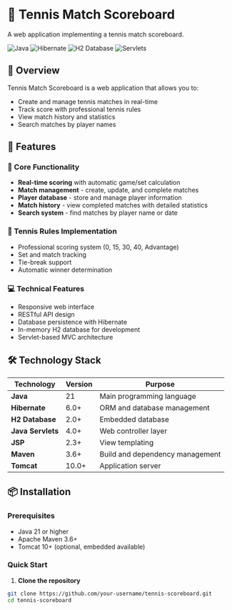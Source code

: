 # 🎾 Tennis Match Scoreboard

A web application implementing a tennis match scoreboard.

![Java](https://img.shields.io/badge/Java-21-orange?style=flat-square)
![Hibernate](https://img.shields.io/badge/Hibernate-6.0-blue?style=flat-square)
![H2 Database](https://img.shields.io/badge/H2-Database-green?style=flat-square)
![Servlets](https://img.shields.io/badge/Servlets-API-yellow?style=flat-square)

## 📖 Overview

Tennis Match Scoreboard is a web application that allows you to:
- Create and manage tennis matches in real-time
- Track score with professional tennis rules
- View match history and statistics
- Search matches by player names

## 🚀 Features

### 🎯 Core Functionality
- **Real-time scoring** with automatic game/set calculation
- **Match management** - create, update, and complete matches
- **Player database** - store and manage player information
- **Match history** - view completed matches with detailed statistics
- **Search system** - find matches by player name or date

### 🎾 Tennis Rules Implementation
- Professional scoring system (0, 15, 30, 40, Advantage)
- Set and match tracking
- Tie-break support
- Automatic winner determination

### 💻 Technical Features
- Responsive web interface
- RESTful API design
- Database persistence with Hibernate
- In-memory H2 database for development
- Servlet-based MVC architecture

## 🛠️ Technology Stack

| Technology | Version | Purpose |
|------------|---------|---------|
| **Java** | 21 | Main programming language |
| **Hibernate** | 6.0+ | ORM and database management |
| **H2 Database** | 2.0+ | Embedded database |
| **Java Servlets** | 4.0+ | Web controller layer |
| **JSP** | 2.3+ | View templating |
| **Maven** | 3.6+ | Build and dependency management |
| **Tomcat** | 10.0+ | Application server |

## 📦 Installation

### Prerequisites
- Java 21 or higher
- Apache Maven 3.6+
- Tomcat 10+ (optional, embedded available)

### Quick Start

1. **Clone the repository**
```bash
git clone https://github.com/your-username/tennis-scoreboard.git
cd tennis-scoreboard
